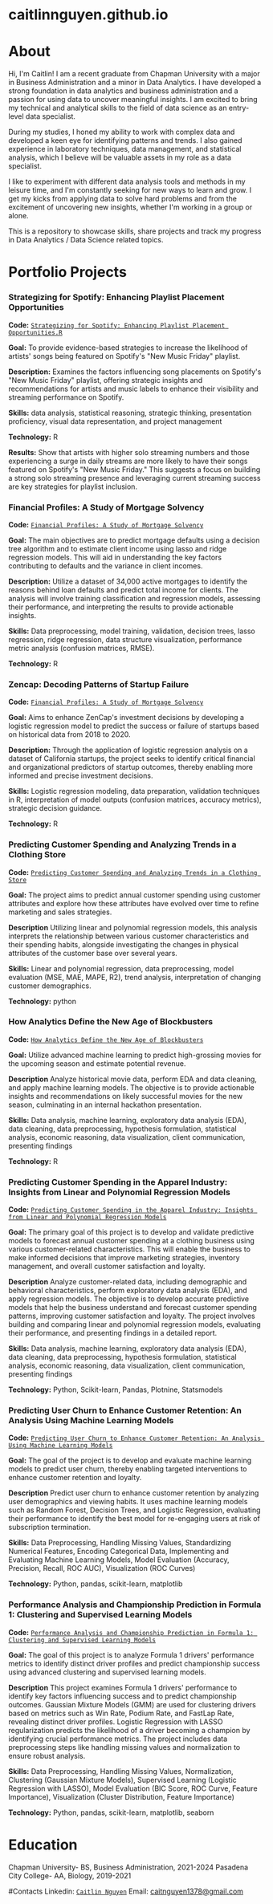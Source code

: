 # caitlinnguyen.github.io

# About
Hi, I'm Caitlin! I am a recent graduate from Chapman University with a major in Business Administration and a minor in Data Analytics. I have developed a strong foundation in data analytics and business administration and a passion for using data to uncover meaningful insights. I am excited to bring my technical and analytical skills to the field of data science as an entry-level data specialist.

During my studies, I honed my ability to work with complex data and developed a keen eye for identifying patterns and trends. I also gained experience in laboratory techniques, data management, and statistical analysis, which I believe will be valuable assets in my role as a data specialist.

I like to experiment with different data analysis tools and methods in my leisure time, and I'm constantly seeking for new ways to learn and grow. I get my kicks from applying data to solve hard problems and from the excitement of uncovering new insights, whether I'm working in a group or alone.

This is a repository to showcase skills, share projects and track my progress in Data Analytics / Data Science related topics.

# Portfolio Projects

### Strategizing for Spotify: Enhancing Playlist Placement Opportunities 
**Code:** [`Strategizing for Spotify: Enhancing Playlist Placement Opportunities.R`](https://github.com/cnguyen180/CaitlinN-data-analysis-portfolio/blob/main/NewMusicFriday.R)

**Goal:** To provide evidence-based strategies to increase the likelihood of artists' songs being featured on Spotify's "New Music Friday" playlist.

**Description:** Examines the factors influencing song placements on Spotify's "New Music Friday" playlist, offering strategic insights and recommendations for artists and music labels to enhance their visibility and streaming performance on Spotify.

**Skills:** data analysis, statistical reasoning, strategic thinking, presentation proficiency, visual data representation, and project management

**Technology:** R

**Results:** Show that artists with higher solo streaming numbers and those experiencing a surge in daily streams are more likely to have their songs featured on Spotify's "New Music Friday." This suggests a focus on building a strong solo streaming presence and leveraging current streaming success are key strategies for playlist inclusion.

### Financial Profiles: A Study of Mortgage Solvency
**Code:** [`Financial Profiles: A Study of Mortgage Solvency`](https://github.com/cnguyen180/CaitlinN-data-analysis-portfolio/blob/main/Mortage.R)

**Goal:** The main objectives are to predict mortgage defaults using a decision tree algorithm and to estimate client income using lasso and ridge regression models. This will aid in understanding the key factors contributing to defaults and the variance in client incomes.

**Description:** Utilize a dataset of 34,000 active mortgages to identify the reasons behind loan defaults and predict total income for clients. The analysis will involve training classification and regression models, assessing their performance, and interpreting the results to provide actionable insights.

**Skills:** Data preprocessing, model training, validation, decision trees, lasso regression, ridge regression, data structure visualization, performance metric analysis (confusion matrices, RMSE).

**Technology:** R

### Zencap: Decoding Patterns of Startup Failure 
**Code:** [`Financial Profiles: A Study of Mortgage Solvency`](https://github.com/cnguyen180/CaitlinN-data-analysis-portfolio/blob/main/Mortage.R)

**Goal:** Aims to enhance ZenCap's investment decisions by developing a logistic regression model to predict the success or failure of startups based on historical data from 2018 to 2020.

**Description:** Through the application of logistic regression analysis on a dataset of California startups, the project seeks to identify critical financial and organizational predictors of startup outcomes, thereby enabling more informed and precise investment decisions.

**Skills:** Logistic regression modeling, data preparation, validation techniques in R, interpretation of model outputs (confusion matrices, accuracy metrics), strategic decision guidance.

**Technology:** R

### Predicting Customer Spending and Analyzing Trends in a Clothing Store
**Code:** [`Predicting Customer Spending and Analyzing Trends in a Clothing Store`](https://github.com/cnguyen180/CaitlinN-data-analysis-portfolio/blob/main/clothesanalyst.ipynb)

**Goal:** The project aims to predict annual customer spending using customer attributes and explore how these attributes have evolved over time to refine marketing and sales strategies.

**Description** Utilizing linear and polynomial regression models, this analysis interprets the relationship between various customer characteristics and their spending habits, alongside investigating the changes in physical attributes of the customer base over several years.

**Skills:** Linear and polynomial regression, data preprocessing, model evaluation (MSE, MAE, MAPE, R2), trend analysis, interpretation of changing customer demographics.

**Technology:** python

### How Analytics Define the New Age of Blockbusters
**Code:** [`How Analytics Define the New Age of Blockbusters`](https://github.com/cnguyen180/CaitlinN-data-analysis-portfolio/blob/main/blockbuster.R)

**Goal:** Utilize advanced machine learning to predict high-grossing movies for the upcoming season and estimate potential revenue.

**Description** Analyze historical movie data, perform EDA and data cleaning, and apply machine learning models. The objective is to provide actionable insights and recommendations on likely successful movies for the new season, culminating in an internal hackathon presentation.

**Skills:** Data analysis, machine learning, exploratory data analysis (EDA), data cleaning, data preprocessing, hypothesis formulation, statistical analysis, economic reasoning, data visualization, client communication, presenting findings

**Technology:** R

### Predicting Customer Spending in the Apparel Industry: Insights from Linear and Polynomial Regression Models
**Code:** [`Predicting Customer Spending in the Apparel Industry: Insights from Linear and Polynomial Regression Models`](https://github.com/cnguyen180/CaitlinN-data-analysis-portfolio/blob/main/customerretention.ipynb)

**Goal:** The primary goal of this project is to develop and validate predictive models to forecast annual customer spending at a clothing business using various customer-related characteristics. This will enable the business to make informed decisions that improve marketing strategies, inventory management, and overall customer satisfaction and loyalty.

**Description** Analyze customer-related data, including demographic and behavioral characteristics, perform exploratory data analysis (EDA), and apply regression models. The objective is to develop accurate predictive models that help the business understand and forecast customer spending patterns, improving customer satisfaction and loyalty. The project involves building and comparing linear and polynomial regression models, evaluating their performance, and presenting findings in a detailed report.

**Skills:** Data analysis, machine learning, exploratory data analysis (EDA), data cleaning, data preprocessing, hypothesis formulation, statistical analysis, economic reasoning, data visualization, client communication, presenting findings

**Technology:** Python, Scikit-learn, Pandas, Plotnine, Statsmodels

### Predicting User Churn to Enhance Customer Retention: An Analysis Using Machine Learning Models
**Code:** [`Predicting User Churn to Enhance Customer Retention: An Analysis Using Machine Learning Models`](https://github.com/cnguyen180/CaitlinN-data-analysis-portfolio/blob/main/Churn_CustomerRetention.ipynb)

**Goal:** The goal of the project is to develop and evaluate machine learning models to predict user churn, thereby enabling targeted interventions to enhance customer retention and loyalty.

**Description** Predict user churn to enhance customer retention by analyzing user demographics and viewing habits. It uses machine learning models such as Random Forest, Decision Trees, and Logistic Regression, evaluating their performance to identify the best model for re-engaging users at risk of subscription termination.

**Skills:** Data Preprocessing, Handling Missing Values, Standardizing Numerical Features, Encoding Categorical Data, Implementing and Evaluating Machine Learning Models, Model Evaluation (Accuracy, Precision, Recall, ROC AUC), Visualization (ROC Curves)

**Technology:** Python, pandas, scikit-learn, matplotlib

### Performance Analysis and Championship Prediction in Formula 1: Clustering and Supervised Learning Models
**Code:** [`Performance Analysis and Championship Prediction in Formula 1: Clustering and Supervised Learning Models`](https://github.com/cnguyen180/CaitlinN-data-analysis-portfolio/blob/main/f1.ipynb)

**Goal:** The goal of this project is to analyze Formula 1 drivers' performance metrics to identify distinct driver profiles and predict championship success using advanced clustering and supervised learning models.

**Description** This project examines Formula 1 drivers' performance to identify key factors influencing success and to predict championship outcomes. Gaussian Mixture Models (GMM) are used for clustering drivers based on metrics such as Win Rate, Podium Rate, and FastLap Rate, revealing distinct driver profiles. Logistic Regression with LASSO regularization predicts the likelihood of a driver becoming a champion by identifying crucial performance metrics. The project includes data preprocessing steps like handling missing values and normalization to ensure robust analysis.

**Skills:** Data Preprocessing, Handling Missing Values, Normalization, Clustering (Gaussian Mixture Models), Supervised Learning (Logistic Regression with LASSO), Model Evaluation (BIC Score, ROC Curve, Feature Importance), Visualization (Cluster Distribution, Feature Importance)

**Technology:** Python, pandas, scikit-learn, matplotlib, seaborn

# Education

Chapman University- BS, Business Administration, 2021-2024
Pasadena City College- AA, Biology, 2019-2021

#Contacts 
Linkedin: [`Caitlin Nguyen`](www.linkedin.com/in/caitlin-nguyen-abb8ba181)
Email: caitnguyen1378@gmail.com

